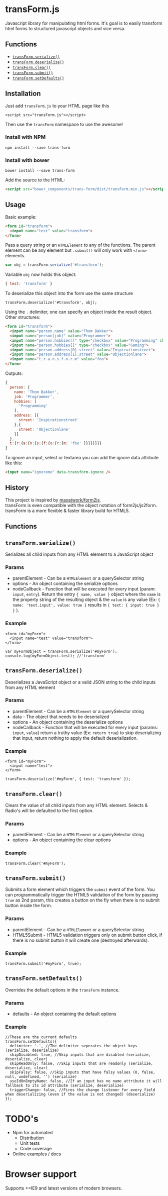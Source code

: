 # transForm.js
Javascript library for manipulating html forms.
It's goal is to easily transform html forms to structured javascript objects and vice versa.

## Functions

- [`transForm.serialize()`](#serialize)
- [`transForm.deserialize()`](#deserialize)
- [`transForm.clear()`](#clear)
- [`transForm.submit()`](#submit)
- [`transForm.setDefaults()`](#setdefaults)

## Installation

Just add `transForm.js` to your HTML page like this

	<script src="transForm.js"></script>
    
Then use the `transForm` namespace to use the awesome!

### Install with NPM
```
npm install --save trans-form
```
### Install with bower
```
bower install --save trans-form
```
Add the source to the HTML:
```html    
<script src="bower_components/trans-form/dist/transForm.min.js"></script>
```
## Usage

Basic example:
```html
<form id="transform">
  <input name="test" value="transform">
</form>
```
Pass a query string or an `HTMLElement` to any of the functions.
The parent element can be any element but `.submit()` will only work with `<form>` elements.
```js
var obj = transForm.serialize('#transform');
```
Variable `obj` now holds this object:
```js
{ test: 'transform' }
```
To deserialize this object into the form use the same structure

	transForm.deserialize('#transform', obj);

Using the `.` delimiter, one can specify an object inside the result object.
Other structures:
```html
<form id="transform">
  <input name="person.name" value="Thom Bakker">
  <input name="person[job]" value="Programmer">
  <input name="person.hobbies[]" type="checkbox" value="Programming" checked>
  <input name="person.hobbies[]" type="checkbox" value="Gaming">
  <input name="person.address[0].street" value="Inspirationstreet">
  <input name="person.address[1].street" value="Objectionlane">
  <input name="t.r.a.n.s.f.o.r.m" value="foo">
</form>
```
Outputs:
```js
{
  person: {
    name: 'Thom Bakker',
    job: 'Programmer',
    hobbies: [
      'Programming'
    ],
    address: [{
      street: 'Inspirationstreet'
    },{
      street: 'Objectionlane'
    }]
  },
  t:{r:{a:{n:{s:{f:{o:{r:{m: 'foo' }}}}}}}}
}
```
To ignore an input, select or textarea you can add the ignore data attribute like this:
```html
<input name="ignoreme" data-transform-ignore />
```
## History
This project is inspired by [maxatwork/form2js](https://github.com/maxatwork/form2js).  
transForm is even compatible with the object notation of form2js/js2form.
transForm is a more flexible & faster library build for HTML5. 

## Functions

## <a name="serialize"></a>`transForm.serialize()`
Serializes all child inputs from any HTML element to a JavaScript object

### Params

- parentElement - Can be a `HTMLElement` or a querySelector string
- options - An object containing the serialize options
- nodeCallback - Function that will be executed for every input (param: `input`, `entry`). Return the entry `{ name, value }` object where the `name` is the property string of the resulting object & the `value` is any value (Ex: `{ name: 'text.input', value: true }` results in `{ text: { input: true } }` ). 

### Example

	<form id="myForm">
	  <input name="test" value="transform">
	</form>

	var myFormObject = transForm.serialize('#myForm');
	console.log(myFormObject.test); //'transform'

## <a name="deserialize">`transForm.deserialize()`
Deserializes a JavaScript object or a valid JSON string to the child inputs from any HTML element

### Params

- parentElement - Can be a `HTMLElement` or a querySelector string
- data - The object that needs to be deserialized
- options - An object containing the deserialize options
- nodeCallback - Function that will be executed for every input (params: `input`, `value`) return a truthy value (Ex: `return true`) to skip deserializing that input, return nothing to apply the default deserialization.

### Example

	<form id="myForm">
	  <input name="test">
	</form>

	transForm.deserialize('#myForm', { test: 'transform' });

## <a name="clear">`transForm.clear()`
Clears the value of all child inputs from any HTML element. Selects & Radio's will be defaulted to the first option.

### Params

- parentElement - Can be a `HTMLElement` or a querySelector string
- options - An object containing the clear options

### Example

	transForm.clear('#myForm');

## <a name="submit">`transForm.submit()`
Submits a form element which triggers the `submit` event of the form. You can programmatically trigger the HTML5 validation of the form by passing `true` as 2nd param, this creates a button on the fly when there is no submit button inside the form.

### Params

- parentElement - Can be a `HTMLElement` or a querySelector string
- HTML5Submit - HTML5 validation triggers only on submit button click, if there is no submit button it will create one (destroyed afterwards).

### Example

	transForm.submit('#myForm', true);
    
## <a name="setdefaults">`transForm.setDefaults()`
Overrides the default options in the `transForm` instance.

### Params

- defaults - An object containing the default options

### Example

	//These are the current defaults
	transForm.setDefaults({
	  delimiter: '.', //The delimiter seperates the object keys (serialize, deserialize)
	  skipDisabled: true, //Skip inputs that are disabled (serialize, deserialize, clear)
	  skipReadOnly: false, //Skip inputs that are readonly (serialize, deserialize, clear)
	  skipFalsy: false, //Skip inputs that have falsy values (0, false, null, undefined, '') (serialize)
	  useIdOnEmptyName: false, //If an input has no name attribute it will fallback to its id attribute (serialize, deserialize)
	  triggerChange: false, //Fires the change listener for every field when deserializing (even if the value is not changed) (deserialize)
	});

# TODO's

- Npm for automated
    - Distribution
    - Unit tests
	- Code coverage
- Online examples / docs
	

# Browser support
Supports >=IE9 and latest versions of modern browsers.
